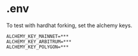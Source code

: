 # .env
To test with hardhat forking, set the alchemy keys.
```
ALCHEMY_KEY_MAINNET=***
ALCHEMY_KEY_ARBITRUM=***
ALCHEMY_KEY_POLYGON=***
```